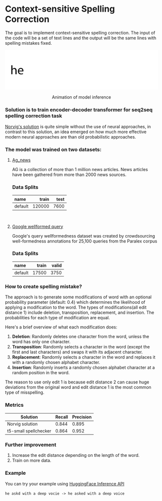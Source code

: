 # Context-sensitive Spelling Correction

The goal is to implement context-sensitive spelling correction. The input of the code will be a set of text lines and the output will be the same lines with spelling mistakes fixed.

<div align="center">
<img src="https://github.com/thehir0/t5-spellchecker/blob/main/src/animation.gif" width="678"/>
    
Animation of model inference

</div>

### Solution is to train encoder-decoder transformer for seq2seq spelling correction task

[Norvig's solution](https://norvig.com/spell-correct.html) is quite simple without the use of neural approaches, in contrast to this solution, an idea emerged on how much more effective modern neural approaches are than old probabilistic approaches. 


### The model was trained on two datasets:

1. [Ag_news](https://huggingface.co/datasets/ag_news) 

    AG is a collection of more than 1 million news articles. News articles have been gathered from more than 2000 news sources.

    ### Data Splits

    | name  |train |test|
    |-------|-----:|---:|
    |default|120000|7600|
    
&nbsp;

2. [Google wellformed query](https://huggingface.co/datasets/google_wellformed_query)

    Google's query wellformedness dataset was created by crowdsourcing well-formedness annotations for 25,100 queries from the Paralex corpus

    ### Data Splits

    | name  |train |valid|
    |-------|-----:|---:|
    |default|17500|3750|

### How to create spelling mistake?

The approach is to generate some modifications of word with an optional probability parameter (default: 0.4) which determines the likelihood of applying a modification to the word. The types of modifications(all edit distance 1) include deletion, transposition, replacement, and insertion. The probabilities for each type of modification are equal.

Here's a brief overview of what each modification does:

1. **Deletion**: Randomly deletes one character from the word, unless the word has only one character.
2. **Transposition**: Randomly selects a character in the word (except the first and last characters) and swaps it with its adjacent character.
3. **Replacement**: Randomly selects a character in the word and replaces it with a randomly chosen alphabet character.
4. **Insertion**: Randomly inserts a randomly chosen alphabet character at a random position in the word.

The reason to use only edit 1 is because edit distance 2 can cause huge deviations from the original word and edit distance 1 is the most common type of misspelling.

### Metrics

| Solution              | Recall | Precision |
|-----------------------|--------|-----------|
| Norvig solution       | 0.844  | 0.895     |
| t5-small spellchecker | 0.864  | 0.952     |

### Further improvement

1. Increase the edit distance depending on the length of the word.
2. Train on more data.

### Example

You can try your example using [HuggingFace Inference API](https://huggingface.co/the-hir0/google-t5-small-spellchecker)

  `he askd with a deep vocie -> he asked with a deep voice`
  

